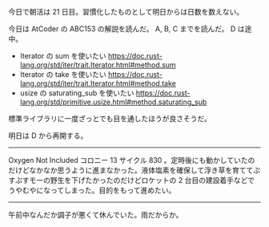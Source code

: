 今日で朝活は 21 日目。習慣化したものとして明日からは日数を数えない。

今日は AtCoder の ABC153 の解説を読んだ。 A, B, C までを読んだ。 D は途中。

- Iterator の sum を使いたい https://doc.rust-lang.org/std/iter/trait.Iterator.html#method.sum
- Iterator の take を使いたい https://doc.rust-lang.org/std/iter/trait.Iterator.html#method.take
- usize の saturating_sub を使いたい https://doc.rust-lang.org/std/primitive.usize.html#method.saturating_sub

標準ライブラリに一度ざっとでも目を通したほうが良さそうだ。

明日は D から再開する。

---

Oxygen Not Included コロニー 13 サイクル 830 。定時後にも動かしていたのだけどなかなか思うように進まなかった。液体塩素を確保して浮き草を育ててぷすぷすモーの野生を下げたかったのだけどロケットの 2 台目の建設着手などでうやむやになってしまった。目的をもって進めたい。

---

午前中なんだか調子が悪くて休んでいた。雨だからか。
